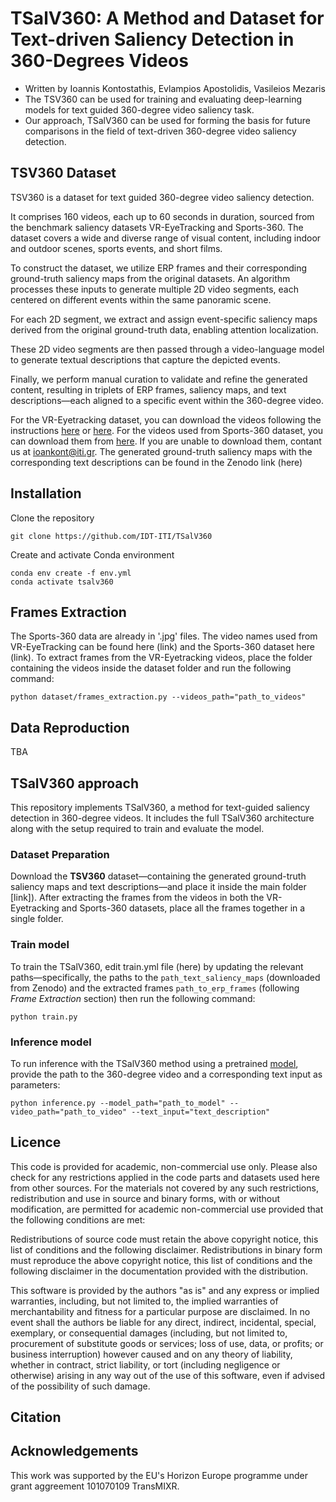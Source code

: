 # TSalV360: A Method and Dataset for Text-driven Saliency Detection in 360-Degrees Videos

* Written by Ioannis Kontostathis, Evlampios Apostolidis, Vasileios Mezaris
* The TSV360 can be used for training and evaluating deep-learning models for text guided 360-degree video saliency task. 
* Our approach, TSalV360 can be used for forming the basis for future comparisons in the field of text-driven 360-degree video saliency detection.


## TSV360 Dataset

TSV360 is a dataset for text guided 360-degree video saliency detection.

It comprises 160 videos, each up to 60 seconds in duration, sourced from the benchmark saliency datasets VR-EyeTracking and Sports-360. The dataset covers a wide and diverse range of visual content, including indoor and outdoor scenes, sports events, and short films.

To construct the dataset, we utilize ERP frames and their corresponding ground-truth saliency maps from the original datasets. An algorithm processes these inputs to generate multiple 2D video segments, each centered on different events within the same panoramic scene.

For each 2D segment, we extract and assign event-specific saliency maps derived from the original ground-truth data, enabling attention localization.

These 2D video segments are then passed through a video-language model to generate textual descriptions that capture the depicted events.

Finally, we perform manual curation to validate and refine the generated content, resulting in triplets of ERP frames, saliency maps, and text descriptions—each aligned to a specific event within the 360-degree video.

For the VR-Eyetracking dataset, you can download the videos following the instructions [here](https://github.com/xuyanyu-shh/VR-EyeTracking) or [here](https://github.com/mtliba/ATSal/tree/master). For the videos used from Sports-360 dataset, you can download them from [here](https://github.com/vhchuong/Saliency-prediction-for-360-degree-video/tree/main). If you are unable to download them, contant us at ioankont@iti.gr. 
The generated ground-truth saliency maps with the corresponding text descriptions can be found in the Zenodo link (here)

## Installation
Clone the repository

```
git clone https://github.com/IDT-ITI/TSalV360
```
Create and activate Conda environment

```
conda env create -f env.yml
conda activate tsalv360
```
## Frames Extraction
The Sports-360 data are already in '.jpg' files. The video names used from VR-EyeTracking can be found here (link) and the Sports-360 dataset here (link). 
To extract frames from the VR-Eyetracking videos, place the folder containing the videos inside the dataset folder and run the following command:

```
python dataset/frames_extraction.py --videos_path="path_to_videos"
```

## Data Reproduction

TBA

## TSalV360 approach

This repository implements TSalV360, a method for text-guided saliency detection in 360-degree videos. It includes the full TSalV360 architecture along with the setup required to train and evaluate the model.


### Dataset Preparation

Download the **TSV360** dataset—containing the generated ground-truth saliency maps and text descriptions—and place it inside the main folder [link]).
After extracting the frames from the videos in both the VR-Eyetracking and Sports-360 datasets, place all the frames together in a single folder.


### Train model

To train the TSalV360, edit train.yml file (here) by updating the relevant paths—specifically, the paths to the `path_text_saliency_maps` (downloaded from Zenodo) and the extracted frames `path_to_erp_frames` (following *Frame Extraction* section) then run the following command:

```
python train.py
```

### Inference model

To run inference with the TSalV360 method using a pretrained [model](https://drive.google.com/file/d/1oMyNRPtgtDMHkCpttPXaSyGj45CG8HS-/view?usp=sharing), provide the path to the 360-degree video and a corresponding text input as parameters:

```
python inference.py --model_path="path_to_model" --video_path="path_to_video" --text_input="text_description"
```

## Licence

This code is provided for academic, non-commercial use only. Please also check for any restrictions applied in the code parts and datasets used here from other sources. For the materials not covered by any such restrictions, redistribution and use in source and binary forms, with or without modification, are permitted for academic non-commercial use provided that the following conditions are met:

Redistributions of source code must retain the above copyright notice, this list of conditions and the following disclaimer. Redistributions in binary form must reproduce the above copyright notice, this list of conditions and the following disclaimer in the documentation provided with the distribution.

This software is provided by the authors "as is" and any express or implied warranties, including, but not limited to, the implied warranties of merchantability and fitness for a particular purpose are disclaimed. In no event shall the authors be liable for any direct, indirect, incidental, special, exemplary, or consequential damages (including, but not limited to, procurement of substitute goods or services; loss of use, data, or profits; or business interruption) however caused and on any theory of liability, whether in contract, strict liability, or tort (including negligence or otherwise) arising in any way out of the use of this software, even if advised of the possibility of such damage.

## Citation

## Acknowledgements

This work was supported by the EU's Horizon Europe programme under grant aggreement 101070109 TransMIXR.



